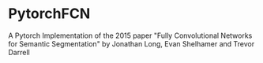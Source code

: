 # PytorchFCN
A Pytorch Implementation of the 2015 paper "Fully Convolutional Networks for Semantic Segmentation" by Jonathan Long, Evan Shelhamer and Trevor Darrell
